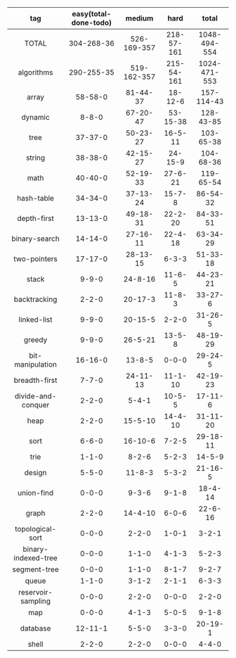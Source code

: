 |tag|easy(total-done-todo)|medium|hard|total|
|:---:|:---:|:---:|:---:|:---:|
|TOTAL|304-268-36|526-169-357|218-57-161|1048-494-554|
|algorithms|290-255-35|519-162-357|215-54-161|1024-471-553|
|array|58-58-0|81-44-37|18-12-6|157-114-43|
|dynamic|8-8-0|67-20-47|53-15-38|128-43-85|
|tree|37-37-0|50-23-27|16-5-11|103-65-38|
|string|38-38-0|42-15-27|24-15-9|104-68-36|
|math|40-40-0|52-19-33|27-6-21|119-65-54|
|hash-table|34-34-0|37-13-24|15-7-8|86-54-32|
|depth-first|13-13-0|49-18-31|22-2-20|84-33-51|
|binary-search|14-14-0|27-16-11|22-4-18|63-34-29|
|two-pointers|17-17-0|28-13-15|6-3-3|51-33-18|
|stack|9-9-0|24-8-16|11-6-5|44-23-21|
|backtracking|2-2-0|20-17-3|11-8-3|33-27-6|
|linked-list|9-9-0|20-15-5|2-2-0|31-26-5|
|greedy|9-9-0|26-5-21|13-5-8|48-19-29|
|bit-manipulation|16-16-0|13-8-5|0-0-0|29-24-5|
|breadth-first|7-7-0|24-11-13|11-1-10|42-19-23|
|divide-and-conquer|2-2-0|5-4-1|10-5-5|17-11-6|
|heap|2-2-0|15-5-10|14-4-10|31-11-20|
|sort|6-6-0|16-10-6|7-2-5|29-18-11|
|trie|1-1-0|8-2-6|5-2-3|14-5-9|
|design|5-5-0|11-8-3|5-3-2|21-16-5|
|union-find|0-0-0|9-3-6|9-1-8|18-4-14|
|graph|2-2-0|14-4-10|6-0-6|22-6-16|
|topological-sort|0-0-0|2-2-0|1-0-1|3-2-1|
|binary-indexed-tree|0-0-0|1-1-0|4-1-3|5-2-3|
|segment-tree|0-0-0|1-1-0|8-1-7|9-2-7|
|queue|1-1-0|3-1-2|2-1-1|6-3-3|
|reservoir-sampling|0-0-0|2-2-0|0-0-0|2-2-0|
|map|0-0-0|4-1-3|5-0-5|9-1-8|
|database|12-11-1|5-5-0|3-3-0|20-19-1|
|shell|2-2-0|2-2-0|0-0-0|4-4-0|
